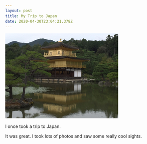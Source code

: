 ```yaml
---
layout: post
title: My Trip to Japan
date: 2020-04-30T23:04:21.378Z
---
```

![Golden Temple](/assets/uploads/golden_temple_small.jpg)

I once took a trip to Japan.
<!--more-->

It was great. I took lots of photos and saw some really cool sights.
